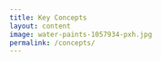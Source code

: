 ```yaml
---
title: Key Concepts
layout: content
image: water-paints-1057934-pxh.jpg
permalink: /concepts/
---
```


